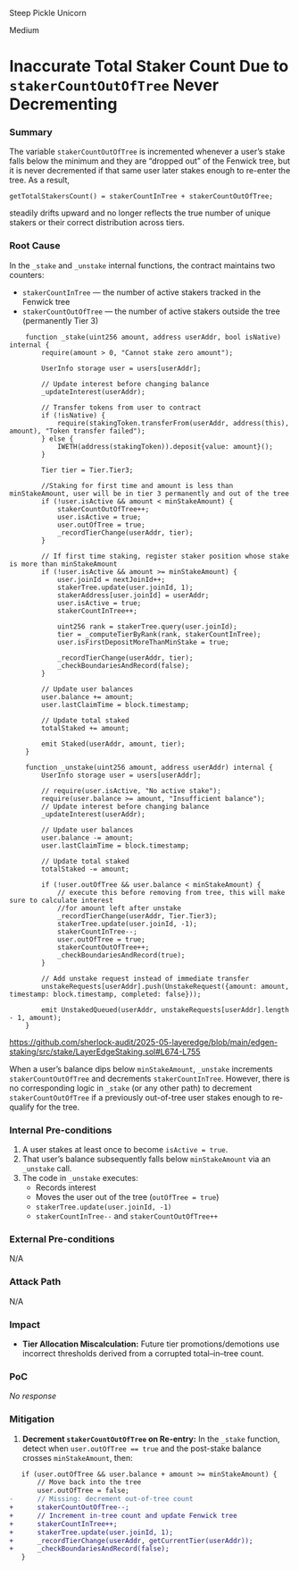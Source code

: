 Steep Pickle Unicorn

Medium

# Inaccurate Total Staker Count Due to `stakerCountOutOfTree` Never Decrementing

### Summary

The variable `stakerCountOutOfTree` is incremented whenever a user’s stake falls below the minimum and they are “dropped out” of the Fenwick tree, but it is never decremented if that same user later stakes enough to re-enter the tree. As a result,  
```solidity
getTotalStakersCount() = stakerCountInTree + stakerCountOutOfTree;
```  
steadily drifts upward and no longer reflects the true number of unique stakers or their correct distribution across tiers.


### Root Cause


In the `_stake` and `_unstake` internal functions, the contract maintains two counters:  
- `stakerCountInTree` — the number of active stakers tracked in the Fenwick tree  
- `stakerCountOutOfTree` — the number of active stakers outside the tree (permanently Tier 3)  

```solidity
    function _stake(uint256 amount, address userAddr, bool isNative) internal {
        require(amount > 0, "Cannot stake zero amount");

        UserInfo storage user = users[userAddr];

        // Update interest before changing balance
        _updateInterest(userAddr);

        // Transfer tokens from user to contract
        if (!isNative) {
            require(stakingToken.transferFrom(userAddr, address(this), amount), "Token transfer failed");
        } else {
            IWETH(address(stakingToken)).deposit{value: amount}();
        }

        Tier tier = Tier.Tier3;

        //Staking for first time and amount is less than minStakeAmount, user will be in tier 3 permanently and out of the tree
        if (!user.isActive && amount < minStakeAmount) {
            stakerCountOutOfTree++;
            user.isActive = true;
            user.outOfTree = true;
            _recordTierChange(userAddr, tier);
        }

        // If first time staking, register staker position whose stake is more than minStakeAmount
        if (!user.isActive && amount >= minStakeAmount) {
            user.joinId = nextJoinId++;
            stakerTree.update(user.joinId, 1);
            stakerAddress[user.joinId] = userAddr;
            user.isActive = true;
            stakerCountInTree++;

            uint256 rank = stakerTree.query(user.joinId);
            tier = _computeTierByRank(rank, stakerCountInTree);
            user.isFirstDepositMoreThanMinStake = true;

            _recordTierChange(userAddr, tier);
            _checkBoundariesAndRecord(false);
        }

        // Update user balances
        user.balance += amount;
        user.lastClaimTime = block.timestamp;

        // Update total staked
        totalStaked += amount;

        emit Staked(userAddr, amount, tier);
    }

    function _unstake(uint256 amount, address userAddr) internal {
        UserInfo storage user = users[userAddr];

        // require(user.isActive, "No active stake");
        require(user.balance >= amount, "Insufficient balance");
        // Update interest before changing balance
        _updateInterest(userAddr);

        // Update user balances
        user.balance -= amount;
        user.lastClaimTime = block.timestamp;

        // Update total staked
        totalStaked -= amount;

        if (!user.outOfTree && user.balance < minStakeAmount) {
            // execute this before removing from tree, this will make sure to calculate interest
            //for amount left after unstake
            _recordTierChange(userAddr, Tier.Tier3);
            stakerTree.update(user.joinId, -1);
            stakerCountInTree--;
            user.outOfTree = true;
            stakerCountOutOfTree++;
            _checkBoundariesAndRecord(true);
        }

        // Add unstake request instead of immediate transfer
        unstakeRequests[userAddr].push(UnstakeRequest({amount: amount, timestamp: block.timestamp, completed: false}));

        emit UnstakedQueued(userAddr, unstakeRequests[userAddr].length - 1, amount);
    }
```

https://github.com/sherlock-audit/2025-05-layeredge/blob/main/edgen-staking/src/stake/LayerEdgeStaking.sol#L674-L755

When a user’s balance dips below `minStakeAmount`, `_unstake` increments `stakerCountOutOfTree` and decrements `stakerCountInTree`. However, there is no corresponding logic in `_stake` (or any other path) to decrement `stakerCountOutOfTree` if a previously out-of-tree user stakes enough to re-qualify for the tree.


### Internal Pre-conditions

1. A user stakes at least once to become `isActive = true`.  
2. That user’s balance subsequently falls below `minStakeAmount` via an `_unstake` call.  
3. The code in `_unstake` executes:  
   - Records interest  
   - Moves the user out of the tree (`outOfTree = true`)  
   - `stakerTree.update(user.joinId, -1)`  
   - `stakerCountInTree--` and `stakerCountOutOfTree++`  


### External Pre-conditions

N/A

### Attack Path

N/A

### Impact

- **Tier Allocation Miscalculation:** Future tier promotions/demotions use incorrect thresholds derived from a corrupted total–in–tree count.  


### PoC

_No response_

### Mitigation


1. **Decrement `stakerCountOutOfTree` on Re-entry:** In the `_stake` function, detect when `user.outOfTree == true` and the post-stake balance crosses `minStakeAmount`, then:

```diff
   if (user.outOfTree && user.balance + amount >= minStakeAmount) {
       // Move back into the tree
       user.outOfTree = false;
-      // Missing: decrement out-of-tree count
+      stakerCountOutOfTree--;
+      // Increment in-tree count and update Fenwick tree
+      stakerCountInTree++;
+      stakerTree.update(user.joinId, 1);
+      _recordTierChange(userAddr, getCurrentTier(userAddr));
+      _checkBoundariesAndRecord(false);
   }
```